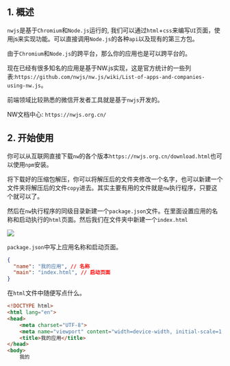 ## 1. 概述

```nwjs```是基于```Chromium```和```Node.js```运行的, 我们可以通过```html```+```css```来编写```UI```页面，使用js来实现功能。可以直接调用```Node.js```的各种```api```以及现有的第三方包。

由于```Chromium```和```Node.js```的跨平台，那么你的应用也是可以跨平台的。

现在已经有很多知名的应用是基于NW.js实现，这是官方统计的一些列表:```https://github.com/nwjs/nw.js/wiki/List-of-apps-and-companies-using-nw.js```。

前端领域比较熟悉的微信开发者工具就是基于```nwjs```开发的。

NW文档中心: ```https://nwjs.org.cn/```

## 2. 开始使用

你可以从互联网直接下载```nw```的各个版本```https://nwjs.org.cn/download.html```也可以使用```npm```安装。

将下载好的压缩包解压，你可以将解压后的文件夹修改一个名字，也可以新建一个文件夹将解压后的文件```copy```进去。其实主要有用的文件就是```nw```执行程序，只要这个就可以了。

然后在```nw```执行程序的同级目录新建一个```package.json```文件。在里面设置应用的名称和启动执行的```html```页面。然后我们在文件夹中新建一个```index.html```

![](https://p3-juejin.byteimg.com/tos-cn-i-k3u1fbpfcp/7846cacda68647f7b9e8898978ab2aa3~tplv-k3u1fbpfcp-watermark.image)

```package.json```中写上应用名称和启动页面。

```json
{
  "name": "我的应用", // 名称
  "main": "index.html", // 启动页面
}
```

在```html```文件中随便写点什么。

```html
<!DOCTYPE html>
<html lang="en">
<head>
    <meta charset="UTF-8">
    <meta name="viewport" content="width=device-width, initial-scale=1.0">
    <title>我的应用</title>
</head>
<body>
    我的